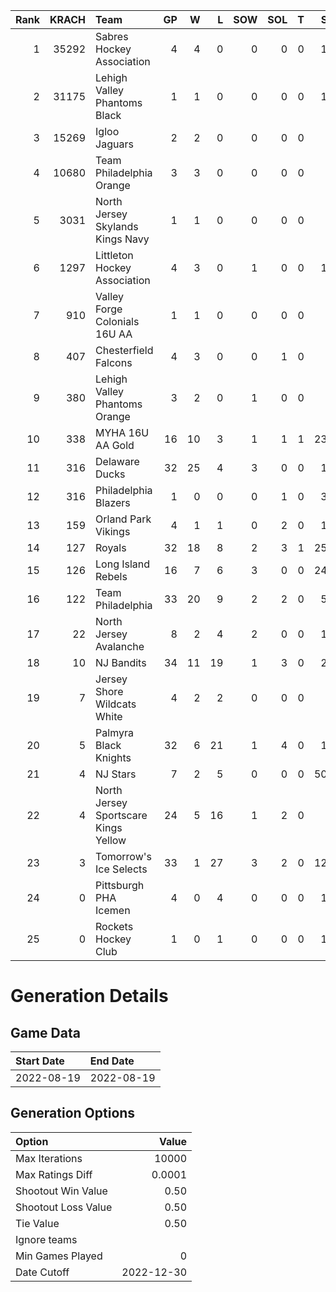 Rank|KRACH|Team|GP|W|L|SOW|SOL|T|SoS
---:|---:|:---|---:|---:|---:|---:|---:|---:|---:
1|35292|Sabres Hockey Association|4|4|0|0|0|0|149
2|31175|Lehigh Valley Phantoms Black|1|1|0|0|0|0|127
3|15269|Igloo Jaguars|2|2|0|0|0|0|62
4|10680|Team Philadelphia Orange|3|3|0|0|0|0|44
5|3031|North Jersey Skylands Kings Navy|1|1|0|0|0|0|10
6|1297|Littleton Hockey Association|4|3|0|1|0|0|197
7|910|Valley Forge Colonials 16U AA|1|1|0|0|0|0|3
8|407|Chesterfield Falcons|4|3|0|0|1|0|65
9|380|Lehigh Valley Phantoms Orange|3|2|0|1|0|0|83
10|338|MYHA 16U AA Gold|16|10|3|1|1|1|2377
11|316|Delaware Ducks|32|25|4|3|0|0|114
12|316|Philadelphia Blazers|1|0|0|0|1|0|316
13|159|Orland Park Vikings|4|1|1|0|2|0|178
14|127|Royals|32|18|8|2|3|1|2505
15|126|Long Island Rebels|16|7|6|3|0|0|2411
16|122|Team Philadelphia|33|20|9|2|2|0|575
17|22|North Jersey Avalanche|8|2|4|2|0|0|104
18|10|NJ Bandits|34|11|19|1|3|0|213
19|7|Jersey Shore Wildcats White|4|2|2|0|0|0|7
20|5|Palmyra Black Knights|32|6|21|1|4|0|117
21|4|NJ Stars|7|2|5|0|0|0|5092
22|4|North Jersey Sportscare Kings Yellow|24|5|16|1|2|0|72
23|3|Tomorrow's Ice Selects|33|1|27|3|2|0|1258
24|0|Pittsburgh PHA Icemen|4|0|4|0|0|0|197
25|0|Rockets Hockey Club|1|0|1|0|0|0|122
# Generation Details
## Game Data
| Start Date | End Date |
| :--- | :--- |
| 2022-08-19 | 2022-08-19 |

## Generation Options
| Option | Value |
| :----- | ----: |
| Max Iterations | 10000 |
| Max Ratings Diff | 0.0001 |
| Shootout Win Value | 0.50 |
| Shootout Loss Value | 0.50 |
| Tie Value | 0.50 |
| Ignore teams |  |
| Min Games Played | 0 |
| Date Cutoff | 2022-12-30 |

